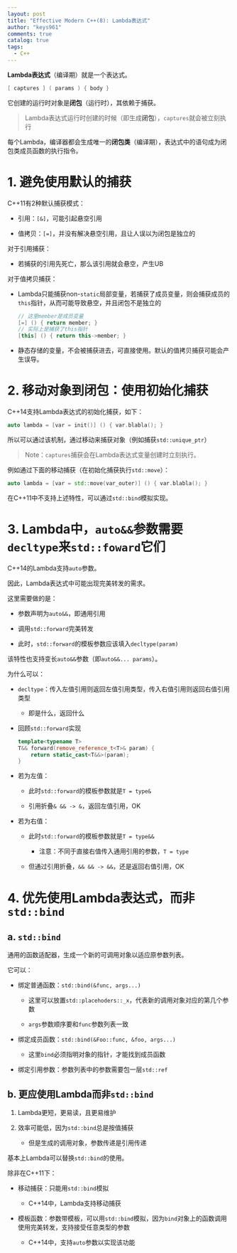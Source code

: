 ```yaml
---
layout: post
title: "Effective Modern C++(8): Lambda表达式"
author: "keys961"
comments: true
catalog: true
tags:
  - C++
---
```


**Lambda表达式**（编译期）就是一个表达式。

```cpp
[ captures ] ( params ) { body } 
```

它创建的运行时对象是**闭包**（运行时），其依赖于捕获。

> Lambda表达式运行时创建的时候（即生成**闭包**），`captures`就会被立刻执行

每个Lambda，编译器都会生成唯一的**闭包类**（编译期），表达式中的语句成为闭包类成员函数的执行指令。

# 1. 避免使用默认的捕获

C++11有2种默认捕获模式：

- 引用：`[&]`，可能引起悬空引用

- 值拷贝：`[=]`，并没有解决悬空引用，且让人误以为闭包是独立的

对于引用捕获：

- 若捕获的引用先死亡，那么该引用就会悬空，产生UB

对于值拷贝捕获：

- Lambda只能捕获non-`static`局部变量，若捕获了成员变量，则会捕获成员的`this`指针，从而可能导致悬空，并且闭包不是独立的
  
  ```cpp
  // 这里member是成员变量
  [=] () { return member; }
  // 实际上是捕获了this指针
  [this] () { return this->member; }
  ```

- 静态存储的变量，不会被捕获进去，可直接使用。默认的值拷贝捕获可能会产生误导。

# 2. 移动对象到闭包：使用初始化捕获

C++14支持Lambda表达式的初始化捕获，如下：

```cpp
auto lambda = [var = init()] () { var.blabla(); }
```

所以可以通过该机制，通过移动来捕获对象（例如捕获`std::unique_ptr`）

> Note：`captures`捕获会在Lambda表达式变量创建时立刻执行。

例如通过下面的移动捕获（在初始化捕获执行`std::move`）：

```cpp
auto lambda = [var = std::move(var_outer)] () { var.blabla(); }
```

在C++11中不支持上述特性，可以通过`std::bind`模拟实现。

# 3. Lambda中，`auto&&`参数需要`decltype`来`std::foward`它们

C++14的Lambda支持`auto`参数。

因此，Lambda表达式中可能出现完美转发的需求。

这里需要做的是：

- 参数声明为`auto&&`，即通用引用

- 调用`std::forward`完美转发

- 此时，`std::forward`的模板参数应该填入`decltype(param)`

该特性也支持变长`auto&&`参数（即`auto&&... params`）。

为什么可以：

- `decltype`：传入左值引用则返回左值引用类型，传入右值引用则返回右值引用类型
  
  - 即是什么，返回什么

- 回顾`std::forward`实现
  
  ```cpp
  template<typename T>                        
  T&& forward(remove_reference_t<T>& param) {
      return static_cast<T&&>(param);
  }
  ```

- 若为左值：
  
  - 此时`std::forward`的模板参数就是`T = type&`
  
  - 引用折叠`& && -> &`，返回左值引用，OK

- 若为右值：
  
  - 此时`std::forward`的模板参数就是`T = type&&`
    
    - 注意：不同于直接右值传入通用引用的参数，`T = type`
  
  - 但通过引用折叠，`&& && -> &&`，还是返回右值引用，OK

# 4. 优先使用Lambda表达式，而非`std::bind`

## a. `std::bind`

通用的函数适配器，生成一个新的可调用对象以适应原参数列表。

它可以：

- 绑定普通函数：`std::bind(&func, args...)`
  
  - 这里可以放置`std::placehoders::_x`，代表新的调用对象对应的第几个参数
  
  - `args`参数顺序要和`func`参数列表一致

- 绑定成员函数：`std::bind(&Foo::func, &foo, args...)`
  
  - 这里`bind`必须指明对象的指针，才能找到成员函数

- 绑定引用参数：参数列表中的参数需要包一层`std::ref`

## b. 更应使用Lambda而非`std::bind`

1. Lambda更短，更易读，且更易维护

2. 效率可能低，因为`std::bind`总是按值捕获
   
   - 但是生成的调用对象，参数传递是引用传递

基本上Lambda可以替换`std::bind`的使用。

除非在C++11下：

- 移动捕获：只能用`std::bind`模拟
  
  - C++14中，Lambda支持移动捕获

- 模板函数：参数带模板，可以用`std::bind`模拟，因为`bind`对象上的函数调用使用完美转发，支持接受任意类型的参数
  
  - C++14中，支持`auto`参数以实现该功能